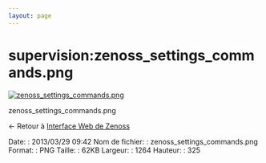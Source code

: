 ```yaml
---
layout: page
---
```


supervision:zenoss\_settings\_commands.png
==========================================

[![zenoss\_settings\_commands.png](..//assets/media/supervision/zenoss_settings_commands.png@cache=&w=900&h=231 "zenoss_settings_commands.png")](..//assets/media/supervision/zenoss_settings_commands.png@cache= "Afficher le fichier original")

zenoss\_settings\_commands.png

← Retour à [Interface Web de
Zenoss](../../zenoss/zenoss-interface.html "zenoss:zenoss-interface")

Date:
:   2013/03/29 09:42
Nom de fichier:
:   zenoss\_settings\_commands.png
Format:
:   PNG
Taille:
:   62KB
Largeur:
:   1264
Hauteur:
:   325

